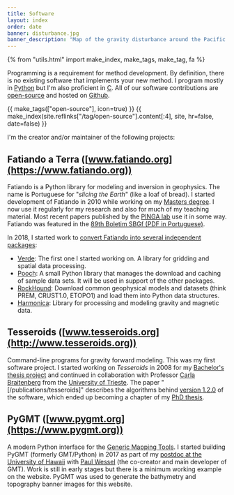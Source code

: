 ```yaml
---
title: Software
layout: index
order: date
banner: disturbance.jpg
banner_description: "Map of the gravity disturbance around the Pacific Ocean."
---
```


{% from "utils.html" import make_index, make_tags, make_tag, fa %}

Programming is a requirement for method development.
By definition, there is no existing software that implements your new method.
I program mostly in [Python](https://www.python.org/) but I'm also proficient
in [C](https://en.wikipedia.org/wiki/C_(programming_language)).
All of our software contributions are
[open-source](https://en.wikipedia.org/wiki/Open-source_software)
and hosted on [Github](https://github.com/leouieda/).

<div class="research-index">
    {{ make_tags(["open-source"], icon=true) }}
    {{ make_index(site.reflinks["/tag/open-source"].content[:4], site, hr=false, date=false) }}
</div>

I'm the creator and/or maintainer of the following projects:

<div class="research-index">
</div>


## Fatiando a Terra ([www.fatiando.org](https://www.fatiando.org))

Fatiando is a Python library for modeling and inversion in geophysics.
The name is Portuguese for "*slicing the Earth*" (like a loaf of bread).
I started development of Fatiando in 2010 while working on my
[Masters degree](https://www.leouieda.com/about/masters.html).
I now use it regularly for my research and also for much of my teaching
material.
Most recent papers published by the [PINGA lab](http://www.pinga-lab.org) use
it in some way.
Fatiando was featured in the
[89th Boletim SBGf (PDF in Portuguese)](/pdf/boletim-sbgf-fatiando-89-2014.pdf).

In 2018, I started work to [convert Fatiando into several independent
packages](https://www.leouieda.com/blog/future-of-fatiando.html):

* [Verde](https://www.fatiando.org/verde/): The first one I started working on. A
  library for gridding and spatial data processing.
* [Pooch](https://www.fatiando.org/pooch/): A small Python library that manages the
  download and caching of sample data sets. It will be used in support of the other
  packages.
* [RockHound](https://www.fatiando.org/rockhound/): Download common geophysical models
  and datasets (think PREM, CRUST1.0, ETOPO1) and load them into Python data structures.
* [Harmonica](https://www.fatiando.org/harmonica/dev/): Library for processing and
  modeling gravity and magnetic data.

## Tesseroids  ([www.tesseroids.org](http://www.tesseroids.org))

Command-line programs for gravity forward modeling. This was my first software
project. I started working on *Tesseroids* in 2008 for my [Bachelor's thesis
project](https://www.leouieda.com/about/bachelors.html) and continued in collaboration with Professor [Carla
Braitenberg](https://www2.units.it/braitenberg/) from the [University of
Trieste](https://dmg.units.it/). The paper "[/publications/tesseroids]"
describes the algorithms behind [version
1.2.0](https://doi.org/10.5281/zenodo.16033) of the software, which ended up
becoming a chapter of my [PhD thesis](https://www.leouieda.com/about/phd.html).

## PyGMT ([www.pygmt.org](https://www.pygmt.org))

A modern Python interface for the [Generic Mapping Tools](http://gmt.soest.hawaii.edu/).
I started building PyGMT (formerly GMT/Python) in 2017 as part of my
[postdoc at the University of Hawaii](https://www.leouieda.com/blog/hawaii-gmt-postdoc.html) with
[Paul Wessel](http://www.soest.hawaii.edu/wessel) (the co-creator and main developer of
GMT).
Work is still in early stages but there is a minimum working example on the
website. PyGMT was used to generate the bathymetry and topography banner
images for this website.
